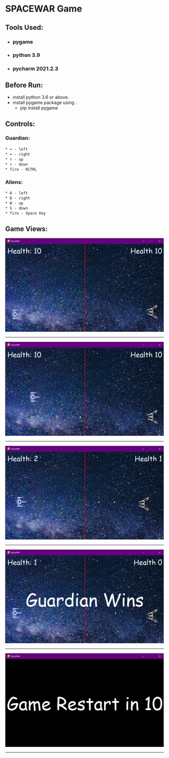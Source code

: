 # SPACEWAR Game
## Tools Used:
  * ### pygame
  * ### python 3.9
  * ### pycharm 2021.2.3

## Before Run:
  * install python 3.6 or above.
  * install pygame package using .
    * pip install pygame

## Controls:
 ### Guardian:
    * ⬅️ - left
    * ➡️ - right
    * ⬆️ - up
    * ⬇️ - down
    * fire - RCTRL
 
  ### Aliens:
    * A - left
    * D - right
    * W - up
    * S - down
    * fire - Space Key
    

## Game Views:
  ![](/Python/SpaceWar_Game/Game_SS/start.png)
  <hr>

   ![](/Python/SpaceWar_Game/Game_SS/2.png)
  <hr>

   ![](/Python/SpaceWar_Game/Game_SS/3.png)
  <hr>

   ![](/Python/SpaceWar_Game/Game_SS/4.png)
  <hr>

  ![](/Python/SpaceWar_Game/Game_SS/5.png)
  <hr>
  

